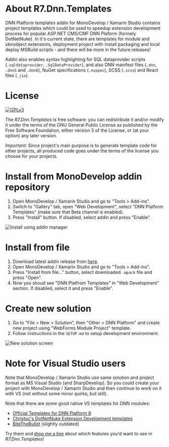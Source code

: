 # About R7.Dnn.Templates

DNN Platform templates addin for MonoDevelop / Xamarin Studio contains project templates
which could be used to speedup extension development process for popular ASP.NET CMS/CMF DNN Plaform (formely DotNetNuke). 
In it's current state, there are templates for module and skinobject extensions, deployment project with install packaging
and local deploy MSBuild scripts - and there will be more in the future releases!

Addin also enables syntax highlighting for SQL dataprovider scripts (`.sqldataprovider`, `.SqlDataProvider`),
and also DNN manifest files (`.dnn`, `.dnn5` and `.dnn6`), NuGet specifications (`.nuspec`), SCSS (`.scss`) and
React files (`.jsx`).

# License

[![GPLv3](http://www.gnu.org/graphics/gplv3-127x51.png)](http://www.gnu.org/licenses/gpl.txt)

The *R7.Dnn.Templates* is free software: you can redistribute it and/or modify it under the terms of 
the GNU General Public License as published by the Free Software Foundation, either version 3 of the License, 
or (at your option) any later version.

*Important:* Since project's main purpose is to generate template code for other projects, 
all produced code goes under the terms of the license you choose for your projects.

# Install from MonoDevelop addin repository

1. Open MonoDevelop / Xamarin Studio and go to "Tools &gt; Add-ins".
2. Switch to "Gallery" tab, open "Web Development", select "DNN Platform Templates" (make sure that Beta channel is enabled).
3. Press "Install" button. If disabled, select addin and press "Enable".

![Install using addin manager](https://raw.githubusercontent.com/roman-yagodin/R7.Dnn.Templates/master/images/install-addin-manager.png)

# Install from file

1. Download latest addin release from [here](https://github.com/roman-yagodin/R7.Dnn.Templates/releases).
2. Open MonoDevelop / Xamarin Studio and go to "Tools &gt; Add-ins".
3. Press "Install from file..." button, select downloaded `.mpack` file and press "Open".
4. Now you shoud see "DNN Platfrom Templates" in "Web Development" section. If disabled, select it and press "Enable".

# Create new solution

1. Go to "File &gt; New &gt; Solution", then "Other &gt; DNN Platform" and create new project using "WebForms Module Project" template.
2. Follow instructions in the `SETUP.md` to setup development environment.

![New solution screen](https://raw.githubusercontent.com/roman-yagodin/R7.Dnn.Templates/master/images/new-solution.png)

# Note for Visual Studio users

Note that MonoDevelop / Xamarin Studio use same solution and project format as MS Visual Studio (and SharpDevelop). 
So you could create your project with MonoDevelop / Xamarin Studio and then continue to work on it with VS
(not without some minor quirks, but still).

Note that there are some good native VS templates for DNN modules:

* [Official Templates for DNN Platform 8](https://github.com/dnnsoftware/DNN.Templates)
* [Christoc's DotNetNuke Extension Development templates](https://github.com/ChrisHammond/DNNTemplates)
* [BiteTheBullet](http://www.bitethebullet.co.uk/VS2010DNNTemplate.aspx) (slightly outdated)

Try them and [drop me a line](https://github.com/roman-yagodin/R7.Dnn.Templates/issues) about which features you'd 
want to see in *R7.Dnn.Templates*!
